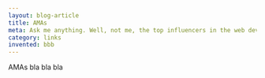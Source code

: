 ```yaml
---
layout: blog-article
title: AMAs
meta: Ask me anything. Well, not me, the top influencers in the web development world
category: links
invented: bbb
---
```


AMAs bla bla bla